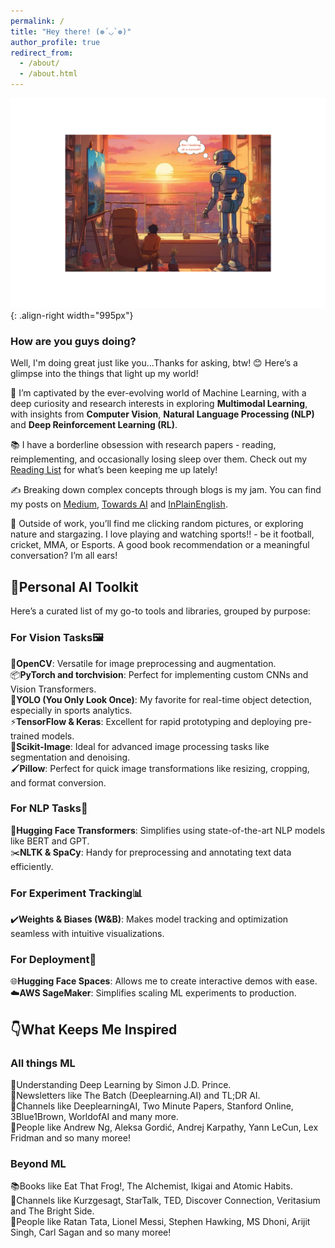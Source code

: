 ```yaml
---
permalink: /
title: "Hey there! (❁´◡`❁)"
author_profile: true
redirect_from: 
  - /about/
  - /about.html
---
```

![multimodality](robot.png){: .align-right width="995px"}

### How are you guys doing?
Well, I'm doing great just like you...Thanks for asking, btw! 😊 Here’s a glimpse into the things that light up my world!

🧠 I’m captivated by the ever-evolving world of Machine Learning, with a deep curiosity and research interests in exploring **Multimodal Learning**, with insights from **Computer Vision**, **Natural Language Processing (NLP)** and **Deep Reinforcement Learning (RL)**.

📚 I have a borderline obsession with research papers - reading, reimplementing, and occasionally losing sleep over them. Check out my [Reading List](https://huggingface.co/collections/thubZ9/my-reading-list-677bbae8877a0efbab57392f) for what’s been keeping me up lately!

✍️ Breaking down complex concepts through blogs is my jam. You can find my posts on [Medium](https://medium.com/@thube09), [Towards AI](https://pub.towardsai.net/) and [InPlainEnglish](https://plainenglish.io/author/yash-thube).

🌿 Outside of work, you’ll find me clicking random pictures, or exploring nature and stargazing. I love playing and watching sports!! - be it football, cricket, MMA, or Esports. A good book recommendation or a meaningful conversation? I’m all ears!

## 🔧Personal AI Toolkit
 Here’s a curated list of my go-to tools and libraries, grouped by purpose:
### **For Vision Tasks🖼️**
📌**OpenCV**: Versatile for image preprocessing and augmentation.   
📦**PyTorch and torchvision**: Perfect for implementing custom CNNs and Vision Transformers.  
🚀**YOLO (You Only Look Once)**: My favorite for real-time object detection, especially in sports analytics.  
⚡**TensorFlow & Keras**: Excellent for rapid prototyping and deploying pre-trained models.  
📸**Scikit-Image**: Ideal for advanced image processing tasks like segmentation and denoising.  
🖌️**Pillow**: Perfect for quick image transformations like resizing, cropping, and format conversion.

### **For NLP Tasks📝**
💬**Hugging Face Transformers**: Simplifies using state-of-the-art NLP models like BERT and GPT.  
✂️**NLTK & SpaCy**: Handy for preprocessing and annotating text data efficiently.

### **For Experiment Tracking📊**
✔️**Weights & Biases (W&B)**: Makes model tracking and optimization seamless with intuitive visualizations.

### **For Deployment🚀**
🌐**Hugging Face Spaces**: Allows me to create interactive demos with ease.  
☁️**AWS SageMaker**: Simplifies scaling ML experiments to production.  

## 👇What Keeps Me Inspired

### **All things ML**
📖Understanding Deep Learning by Simon J.D. Prince.  
📰Newsletters like The Batch (Deeplearning.AI) and TL;DR AI.  
🎥Channels like DeeplearningAI, Two Minute Papers, Stanford Online, 3Blue1Brown, WorldofAI and many more.  
🌟People like Andrew Ng, Aleksa Gordić, Andrej Karpathy, Yann LeCun, Lex Fridman and so many moree!

### **Beyond ML**
📚Books like Eat That Frog!, The Alchemist, Ikigai and Atomic Habits.   
🎥Channels like Kurzgesagt, StarTalk, TED, Discover Connection, Veritasium and The Bright Side.  
🌟People like Ratan Tata, Lionel Messi, Stephen Hawking, MS Dhoni, Arijit Singh, Carl Sagan and so many moree!  





